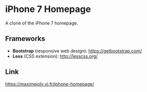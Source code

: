 # iPhone 7 Homepage
A clone of the iPhone 7 homepage.

## Frameworks
* __Bootstrap__ (responsive web design): https://getbootstrap.com/
* __Less__ (CSS extension): http://lesscss.org/

## Link
https://maximejoly.yj.fr/iphone-homepage/
